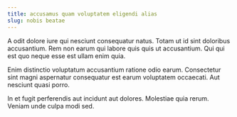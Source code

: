 ```yaml
---
title: accusamus quam voluptatem eligendi alias
slug: nobis beatae
---
```


A odit dolore iure qui nesciunt consequatur natus. Totam ut id sint doloribus accusantium. Rem non earum qui labore quis quis ut accusantium. Qui qui est quo neque esse est ullam enim quia.

Enim distinctio voluptatum accusantium ratione odio earum. Consectetur sint magni aspernatur consequatur est earum voluptatem occaecati. Aut nesciunt quasi porro.

In et fugit perferendis aut incidunt aut dolores. Molestiae quia rerum. Veniam unde culpa modi sed.
